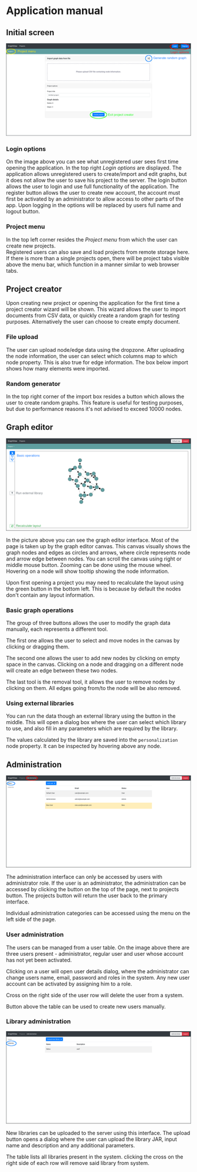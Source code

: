 # Application manual

## Initial screen

![Project creator screenshot](/doc/img/project_creator.png)

### Login options
On the image above you can see what unregistered user sees first time opening the application.
In the top right *Login options* are displayed. The application allows unregistered users to create/import and edit graphs,
but it does not allow the user to save his project to the server.
The login button allows the user to login and use full functionality of the application.
The register button allows the user to create new account, the account must first be activated by an administrator to
allow access to other parts of the app.
Upon logging in the options will be replaced by users full name and logout button.

### Project menu
In the top left corner resides the *Project menu* from which the user can create new projects.   
Registered users can also save and load projects from remote storage here.
If there is more than a single projects open, there will be project tabs visible above the menu bar, which function in a
manner similar to web browser tabs.

## Project creator
Upon creating new project or opening the application for the first time a project creator wizard will be shown.
This wizard allows the user to import documents from CSV data, or quickly create a random graph for testing purposes.
Alternatively the user can choose to create empty document.

### File upload
The user can upload node/edge data using the dropzone. After uploading the node information, the user can select which
columns map to which node property. This is also true for edge information. The box below import shows how many elements
were imported.

### Random generator
In the top right corner of the import box resides a button which allows the user to create random graphs.
This feature is useful for testing purposes, but due to performance reasons it's not advised to exceed 10000 nodes.

## Graph editor

![Graph editor screenshot](/doc/img/graph_editor.png)

In the picture above you can see the graph editor interface. Most of the page is taken up by the graph editor canvas.
This canvas visually shows the graph nodes and edges as circles and arrows, where circle represents node and arrow edge
between nodes. You can scroll the canvas using right or middle mouse button. Zooming can be done using the mouse wheel.
Hovering on a node will show tooltip showing the node information.

Upon first opening a project you may need to recalculate the layout using the green button in the bottom left. This is
because by default the nodes don't contain any layout information.

### Basic graph operations
The group of three buttons allows the user to modify the graph data manually, each represents a different tool.

The first one allows the user to select and move nodes in the canvas by clicking or dragging them.

The second one allows the user to add new nodes by clicking on empty space in the canvas. Clicking on a node and
dragging on a different node will create an edge between these two nodes.

The last tool is the removal tool, it allows the user to remove nodes by clicking on them. All edges going from/to
the node will be also removed.

### Using external libraries

You can run the data though an external library using the button in the middle. This will open a dialog box where the
user can select which library to use, and also fill in any parameters which are required by the library.

The values calculated by the library are saved into the `personalization` node property. It can be inspected by
hovering above any node.

## Administration

![User administration screenshot](/doc/img/admin_users.png)

The administration interface can only be accessed by users with administrator role. If the user is an administrator,
the administration can be accessed by clicking the button on the top of the page, next to projects button. The projects
button will return the user back to the primary interface.

Individual administration categories can be accessed using the menu on the left side of the page.

### User administration
The users can be managed from a user table. On the image above there are three users present - administrator, regular
user and user whose account has not yet been activated.

Clicking on a user will open user details dialog, where the administrator can change users name, email, password and
roles in the system. Any new user account can be activated by assigning him to a role.

Cross on the right side of the user row will delete the user from a system.

Button above the table can be used to create new users manually.

### Library administration

![Library administration screenshot](/doc/img/admin_libs.png)

New libraries can be uploaded to the server using this interface. The upload button opens a dialog where the user can
upload the library JAR, input name and description and any additional parameters.

The table lists all libraries present in the system. clicking the cross on the right side of each row will remove said
library from system.
